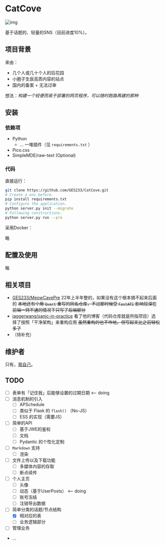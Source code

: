 # CatCove
![img](https://img.shields.io/badge/license-WTFPL-blue)

基于话题的、轻量的SNS（目前进度10%）。

## 项目背景

来由：

- 几个人或几十个人的后花园
- 小圈子生辰高质内容的站点
- 国内的备案 + 无法过审

想法：*构建一个轻便而易于部署的网页程序，可以随时跑路再建的那种*

## 安装

### 依赖项

- Python
  - ... 一堆插件（见 `requirements.txt` ）
- Pico.css
- SimpleMDE/raw-text (Optional)

### 代码

直接运行：

```bash
git clone https://github.com/GES233/CatCove.git
# Create a env before.
pip install requirements.txt
# Configure the application.
python server.py init --migrate
# Following constructions.
python server.py run --pro
```

采用Docker：

略

## 配置及使用

略

## 相关项目

- [GES233/MeowCavePre](https://github.com/GES233/MeowCavePre) 22年上半年整的，如果没有这个根本搞不起来后面的 ~~本地还有个用 `Quart` 重写的同名仓库，不过那时候受 `FastAPI` 影响较深在前端一窍不通的情况下只写了后端部分~~
- [jaggerwang/sanic-in-practice](https://github.com/jaggerwang/sanic-in-practice) 看了他的博客（代码仓库就是所指项目）选择了按照「干净架构」来重构应用 ~~虽然重构的也不咋地，但写起来比之前轻松多了~~
- （待补充）

## 维护者

只有，[我自己](https://github.com/GES233)。

## TODO

- [ ] 表单有「记住我」后能够设置的过期日期 <-- doing
- [ ] 消息机制的引入
  - [ ] APSchedule
  - [ ] 类似于 Flask 的 `flash()` （No-JS）
  - [ ] ESS 的实现（需要JS）
- [ ] 简单的API
  - [ ] 基于JWE的鉴权
  - [ ] 文档
  - [ ] Pydantic 的个性化定制
- [ ] `Markdown` 支持
  - [ ] 渲染
- [ ] 文件上传以及下载功能
  - [ ] 多媒体内容的存取
  - [ ] 断点续传
- [ ] 个人主页
  - [ ] 头像
  - [ ] 动态（基于UserPosts） <-- doing
  - [ ] 账号冻结
  - [ ] 注销导出数据
- [ ] 简单分类的话题/节点结构
  - [x] 相对应的表
  - [ ] 业务逻辑部分
- [ ] 管理业务
 - ...
